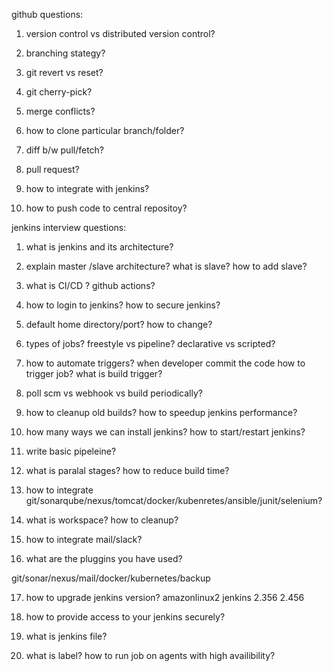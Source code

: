 

github questions:

1) version control vs distributed version control?

2) branching stategy?

3) git revert vs reset?

4) git cherry-pick?

5) merge conflicts?

6) how to clone particular branch/folder?

7) diff b/w pull/fetch?

8) pull request?

9) how to integrate with jenkins?

10) how to push code to central repositoy?


jenkins interview questions:


1) what is jenkins and its architecture? 

2) explain master /slave architecture? what is slave? how to add slave?

3) what is CI/CD ?       github actions?

4) how to login to jenkins? how to secure jenkins? 

5) default home directory/port? how to change?

6) types of jobs?   freestyle vs pipeline?    declarative vs scripted?

7) how to automate triggers? when developer commit the code how to trigger job?  what is build trigger? 

8) poll scm vs webhook vs build periodically?

9) how to cleanup old builds? how to speedup jenkins performance? 

10) how many ways we can install jenkins? how to start/restart jenkins?

11) write basic pipeleine?

12) what is paralal stages? how to reduce build time?

13) how to integrate git/sonarqube/nexus/tomcat/docker/kubenretes/ansible/junit/selenium?

14) what is workspace? how to cleanup?

15) how to integrate mail/slack?

16) what are the pluggins you have used?

git/sonar/nexus/mail/docker/kubernetes/backup

17) how to upgrade jenkins version?   amazonlinux2 jenkins 2.356   2.456

18) how to provide access to your jenkins securely?

19) what is jenkins file? 

20) what is label? how to run job on agents with high availibility?
      







